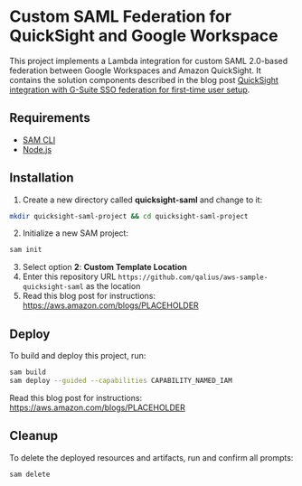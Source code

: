 # Custom SAML Federation for QuickSight and Google Workspace

This project implements a Lambda integration for custom SAML 2.0-based federation between Google Workspaces and Amazon QuickSight. It contains the solution components described in the blog post [QuickSight integration with G-Suite SSO federation for first-time user setup](https://aws.amazon.com/blogs/PLACEHOLDER).

## Requirements

* [SAM CLI](https://docs.aws.amazon.com/serverless-application-model/latest/developerguide/serverless-getting-started.html)
* [Node.js](https://nodejs.org/en/)

## Installation

1. Create a new directory called **quicksight-saml** and change to it:
```bash
mkdir quicksight-saml-project && cd quicksight-saml-project
```
2. Initialize a new SAM project:
```bash
sam init
```
3. Select option **2**: **Custom Template Location**
4. Enter this repository URL `https://github.com/qalius/aws-sample-quicksight-saml` as the location
5. Read this blog post for instructions: https://aws.amazon.com/blogs/PLACEHOLDER

## Deploy

To build and deploy this project, run:

```bash
sam build
sam deploy --guided --capabilities CAPABILITY_NAMED_IAM
```

Read this blog post for instructions: https://aws.amazon.com/blogs/PLACEHOLDER

## Cleanup

To delete the deployed resources and artifacts, run and confirm all prompts:

```bash
sam delete
```

